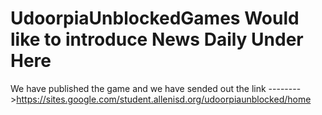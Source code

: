 # UdoorpiaUnblockedGames Would like to introduce News Daily Under Here
We have published the game and we have sended out the link -------->https://sites.google.com/student.allenisd.org/udoorpiaunblocked/home
